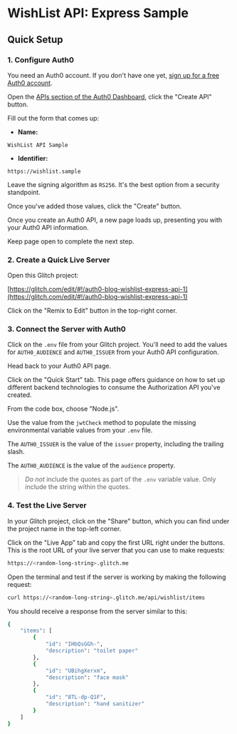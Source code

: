 # WishList API: Express Sample

## Quick Setup

### 1. Configure Auth0

You need an Auth0 account. If you don't have one yet, <a href="https://auth0.com/signup">sign up for a free Auth0 account</a>.

Open the [APIs section of the Auth0 Dashboard](https://manage.auth0.com/#/apis), click the "Create API" button.

Fill out the form that comes up:

- **Name:**

```
WishList API Sample
```

- **Identifier:**

```
https://wishlist.sample
```

Leave the signing algorithm as `RS256`. It's the best option from a security standpoint.

Once you've added those values, click the "Create" button.

Once you create an Auth0 API, a new page loads up, presenting you with your Auth0 API information.

Keep page open to complete the next step.

### 2. Create a Quick Live Server

Open this Glitch project:

[https://glitch.com/edit/#!/auth0-blog-wishlist-express-api-1](https://glitch.com/edit/#!/auth0-blog-wishlist-express-api-1)

Click on the "Remix to Edit" button in the top-right corner.

### 3. Connect the Server with Auth0

Click on the `.env` file from your Glitch project. You'll need to add the values for `AUTH0_AUDIENCE` and `AUTH0_ISSUER` from your Auth0 API configuration.

Head back to your Auth0 API page.

Click on the "Quick Start" tab. This page offers guidance on how to set up different backend technologies to consume the Authorization API you've created.

From the code box, choose "Node.js".

Use the value from the `jwtCheck` method to populate the missing environmental variable values from your `.env` file. 

The `AUTH0_ISSUER` is the value of the `issuer` property, including the trailing slash.

The `AUTH0_AUDIENCE` is the value of the `audience` property.

> _Do not_ include the quotes as part of the `.env` variable value. Only include the string within the quotes.

### 4. Test the Live Server

In your Glitch project, click on the "Share" button, which you can find under the project name in the top-left corner.

Click on the "Live App" tab and copy the first URL right under the buttons. This is the root URL of your live server that you can use to make requests:

```bash
https://<random-long-string>.glitch.me
```

Open the terminal and test if the server is working by making the following request:

```bash
curl https://<random-long-string>.glitch.me/api/wishlist/items
```

You should receive a response from the server similar to this:

```bash
{
    "items": [
        {
            "id": "IHbQsGGh-",
            "description": "toilet paper"
        },
        {
            "id": "UBihgXerxm",
            "description": "face mask"
        },
        {
            "id": "8TL-dp-Q1F",
            "description": "hand sanitizer"
        }
    ]
}
```
